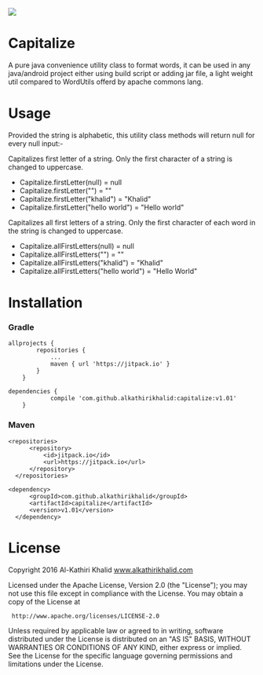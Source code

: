 [![](https://jitpack.io/v/alkathirikhalid/capitalize.svg)](https://jitpack.io/#alkathirikhalid/capitalize)

# Capitalize
A pure java convenience utility class to format words, it can be used in any java/android project either using build script or adding jar file, a light weight util compared to WordUtils offerd by apache commons lang.

# Usage
<p>Provided the string is alphabetic, this utility class methods will return null for every null input:-</p>
<p>Capitalizes first letter of a string. Only the first character of a string is changed to uppercase.
<ul>
<li>Capitalize.firstLetter(null)          = null</li>
<li> Capitalize.firstLetter("")            = ""</li>
<li> Capitalize.firstLetter("khalid")      = "Khalid"</li>
<li> Capitalize.firstLetter("hello world") = "Hello world"</li>
</ul>
</p>
<p>Capitalizes all first letters of a string. Only the first character of each word in the string is changed to uppercase.
<ul>
<li> Capitalize.allFirstLetters(null)          = null</li>
<li> Capitalize.allFirstLetters("")            = ""</li>
<li> Capitalize.allFirstLetters("khalid")      = "Khalid"</li>
<li> Capitalize.allFirstLetters("hello world") = "Hello World"</li>
</ul>
</p>

# Installation
### Gradle
```
allprojects {
		repositories {
			...
			maven { url 'https://jitpack.io' }
		}
	}
```
```
dependencies {
	        compile 'com.github.alkathirikhalid:capitalize:v1.01'
	}
  ```
### Maven
  ```
  <repositories>
		<repository>
		    <id>jitpack.io</id>
		    <url>https://jitpack.io</url>
		</repository>
	</repositories>
  ```
  ```
  <dependency>
	    <groupId>com.github.alkathirikhalid</groupId>
	    <artifactId>capitalize</artifactId>
	    <version>v1.01</version>
	</dependency>
  ```
  
# License

Copyright 2016 Al-Kathiri Khalid www.alkathirikhalid.com

Licensed under the Apache License, Version 2.0 (the "License");
you may not use this file except in compliance with the License.
You may obtain a copy of the License at

     http://www.apache.org/licenses/LICENSE-2.0

Unless required by applicable law or agreed to in writing, software
distributed under the License is distributed on an "AS IS" BASIS,
WITHOUT WARRANTIES OR CONDITIONS OF ANY KIND, either express or implied.
See the License for the specific language governing permissions and
limitations under the License.
